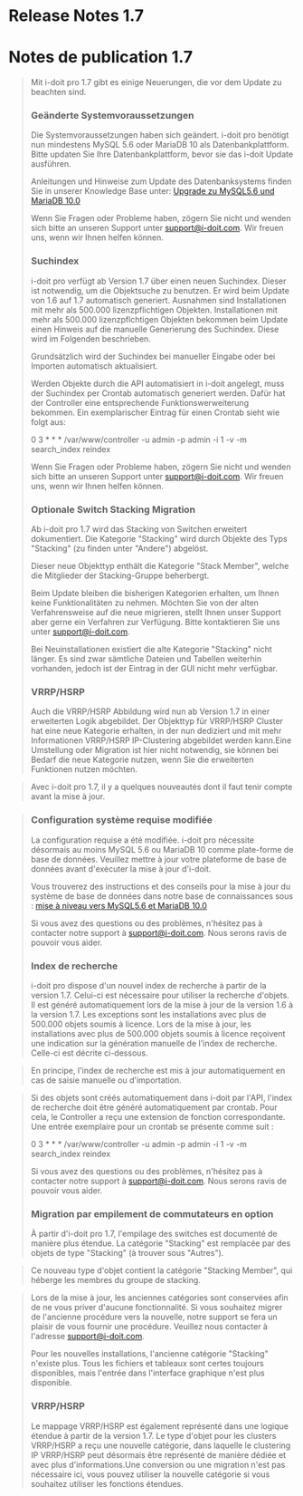 <!-- TRANSLATED by md-translate -->
# Release Notes 1.7

# Notes de publication 1.7

> Mit i-doit pro 1.7 gibt es einige Neuerungen, die vor dem Update zu beachten sind.
>
> ### Geänderte Systemvoraussetzungen
>
> Die Systemvoraussetzungen haben sich geändert. i-doit pro benötigt nun mindestens MySQL 5.6 oder MariaDB 10 als Datenbankplattform. Bitte updaten Sie Ihre Datenbankplattform, bevor sie das i-doit Update ausführen.
>
> Anleitungen und Hinweise zum Update des Datenbanksystems finden Sie in unserer Knowledge Base unter: [Upgrade zu MySQL5.6 und MariaDB 10.0](../../upgrades-und-umzuege/upgrade-zu-mysql-5.6-oder-mariadb-10.0.md)
>
> Wenn Sie Fragen oder Probleme haben, zögern Sie nicht und wenden sich bitte an unseren Support unter [support@i-doit.com](mailto:support@i-doit.com). Wir freuen uns, wenn wir Ihnen helfen können.
>
> ### Suchindex
>
> i-doit pro verfügt ab Version 1.7 über einen neuen Suchindex. Dieser ist notwendig, um die Objektsuche zu benutzen. Er wird beim Update von 1.6 auf 1.7 automatisch generiert. Ausnahmen sind Installationen mit mehr als 500.000 lizenzpflichtigen Objekten. Installationen mit mehr als 500.000 lizenzpflchtigen Objekten bekommen beim Update einen Hinweis auf die manuelle Generierung des Suchindex. Diese wird im Folgenden beschrieben.
>
> Grundsätzlich wird der Suchindex bei manueller Eingabe oder bei Importen automatisch aktualisiert.
>
> Werden Objekte durch die API automatisiert in i-doit angelegt, muss der Suchindex per Crontab automatisch generiert werden. Dafür hat der Controller eine entsprechende Funktionswerweiterung bekommen. Ein exemplarischer Eintrag für einen Crontab sieht wie folgt aus:
>
> 0 3 * * * /var/www/controller -u admin -p admin -i 1 -v -m search_index reindex
>
> Wenn Sie Fragen oder Probleme haben, zögern Sie nicht und wenden sich bitte an unseren Support unter [support@i-doit.com](mailto:support@i-doit.com). Wir freuen uns, wenn wir Ihnen helfen können.
>
> ### Optionale Switch Stacking Migration
>
> Ab i-doit pro 1.7 wird das Stacking von Switchen erweitert dokumentiert. Die Kategorie "Stacking" wird durch Objekte des Typs "Stacking" (zu finden unter "Andere") abgelöst.
>
> Dieser neue Objekttyp enthält die Kategorie "Stack Member", welche die Mitglieder der Stacking-Gruppe beherbergt.
>
> Beim Update bleiben die bisherigen Kategorien erhalten, um Ihnen keine Funktionalitäten zu nehmen. Möchten Sie von der alten Verfahrensweise auf die neue migrieren, stellt Ihnen unser Support aber gerne ein Verfahren zur Verfügung. Bitte kontaktieren Sie uns unter [support@i-doit.com](mailto:support@i-doit.com).
>
> Bei Neuinstallationen existiert die alte Kategorie "Stacking" nicht länger. Es sind zwar sämtliche Dateien und Tabellen weiterhin vorhanden, jedoch ist der Eintrag in der GUI nicht mehr verfügbar.
>
> ### VRRP/HSRP
>
> Auch die VRRP/HSRP Abbildung wird nun ab Version 1.7 in einer erweiterten Logik abgebildet. Der Objekttyp für VRRP/HSRP Cluster hat eine neue Kategorie erhalten, in der nun dediziert und mit mehr Informationen VRRP/HSRP IP-Clustering abgebildet werden kann.Eine Umstellung oder Migration ist hier nicht notwendig, sie können bei Bedarf die neue Kategorie nutzen, wenn Sie die erweiterten Funktionen nutzen möchten.

> Avec i-doit pro 1.7, il y a quelques nouveautés dont il faut tenir compte avant la mise à jour.

> ### Configuration système requise modifiée
>
> La configuration requise a été modifiée. i-doit pro nécessite désormais au moins MySQL 5.6 ou MariaDB 10 comme plate-forme de base de données. Veuillez mettre à jour votre plateforme de base de données avant d'exécuter la mise à jour d'i-doit.
>
> Vous trouverez des instructions et des conseils pour la mise à jour du système de base de données dans notre base de connaissances sous : [mise à niveau vers MySQL5.6 et MariaDB 10.0](../../upgrades-et-transformations/mise-à-mysql-5.6-ou-mariadb-10.0.md)
>
> Si vous avez des questions ou des problèmes, n'hésitez pas à contacter notre support à [support@i-doit.com](mailto:support@i-doit.com). Nous serons ravis de pouvoir vous aider.
>
> ### Index de recherche
>
> i-doit pro dispose d'un nouvel index de recherche à partir de la version 1.7. Celui-ci est nécessaire pour utiliser la recherche d'objets. Il est généré automatiquement lors de la mise à jour de la version 1.6 à la version 1.7. Les exceptions sont les installations avec plus de 500.000 objets soumis à licence. Lors de la mise à jour, les installations avec plus de 500.000 objets soumis à licence reçoivent une indication sur la génération manuelle de l'index de recherche. Celle-ci est décrite ci-dessous.

> En principe, l'index de recherche est mis à jour automatiquement en cas de saisie manuelle ou d'importation.

> Si des objets sont créés automatiquement dans i-doit par l'API, l'index de recherche doit être généré automatiquement par crontab. Pour cela, le Controller a reçu une extension de fonction correspondante. Une entrée exemplaire pour un crontab se présente comme suit :
>
> 0 3 * * * /var/www/controller -u admin -p admin -i 1 -v -m search_index reindex
>
> Si vous avez des questions ou des problèmes, n'hésitez pas à contacter notre support à [support@i-doit.com](mailto:support@i-doit.com). Nous serons ravis de pouvoir vous aider.
>
> ### Migration par empilement de commutateurs en option
>
> À partir d'i-doit pro 1.7, l'empilage des switches est documenté de manière plus étendue. La catégorie "Stacking" est remplacée par des objets de type "Stacking" (à trouver sous "Autres").

> Ce nouveau type d'objet contient la catégorie "Stacking Member", qui héberge les membres du groupe de stacking.

> Lors de la mise à jour, les anciennes catégories sont conservées afin de ne vous priver d'aucune fonctionnalité. Si vous souhaitez migrer de l'ancienne procédure vers la nouvelle, notre support se fera un plaisir de vous fournir une procédure. Veuillez nous contacter à l'adresse [support@i-doit.com](mailto:support@i-doit.com).
>
> Pour les nouvelles installations, l'ancienne catégorie "Stacking" n'existe plus. Tous les fichiers et tableaux sont certes toujours disponibles, mais l'entrée dans l'interface graphique n'est plus disponible.
>
> ### VRRP/HSRP
>
> Le mappage VRRP/HSRP est également représenté dans une logique étendue à partir de la version 1.7. Le type d'objet pour les clusters VRRP/HSRP a reçu une nouvelle catégorie, dans laquelle le clustering IP VRRP/HSRP peut désormais être représenté de manière dédiée et avec plus d'informations.Une conversion ou une migration n'est pas nécessaire ici, vous pouvez utiliser la nouvelle catégorie si vous souhaitez utiliser les fonctions étendues.